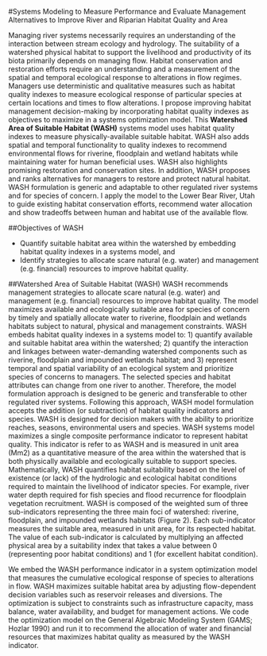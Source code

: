 #Systems Modeling to Measure Performance and Evaluate Management Alternatives to Improve River and Riparian Habitat Quality and Area

Managing river systems necessarily requires an understanding of the interaction between stream ecology and hydrology. The suitability of a watershed physical habitat to support the livelihood and productivity of its biota primarily depends on managing flow. Habitat conservation and restoration efforts require an understanding and a measurement of the spatial and temporal ecological response to alterations in flow regimes. Managers use deterministic and qualitative measures such as habitat quality indexes to measure ecological response of particular species at certain locations and times to flow alterations. I propose improving habitat management decision-making by incorporating habitat quality indexes as objectives to maximize in a systems optimization model. This **Watershed Area of Suitable Habitat (WASH)** systems model uses habitat quality indexes to measure physically-available suitable habitat. WASH also adds spatial and temporal functionality to quality indexes to recommend environmental flows for riverine, floodplain and wetland habitats while maintaining water for human beneficial uses. WASH also highlights promising restoration and conservation sites. In addition, WASH proposes and ranks alternatives for managers to restore and protect natural habitat. WASH formulation is generic and adaptable to other regulated river systems and for species of concern. I apply the model to the Lower Bear River, Utah to guide existing habitat conservation efforts, recommend water allocation and show tradeoffs between human and habitat use of the available flow.

##Objectives of WASH
* Quantify suitable habitat area within the watershed by embedding habitat quality indexes in a systems model, and
* Identify strategies to allocate scare natural (e.g. water) and management (e.g. financial) resources to improve habitat quality.


##Watershed Area of Suitable Habitat (WASH) 
WASH recommends management strategies to allocate scare natural (e.g. water) and management (e.g. financial) resources to improve habitat quality. The model maximizes available and ecologically suitable area for species of concern by timely and spatially allocate water to riverine, floodplain and wetlands habitats subject to natural, physical and management constraints. WASH embeds habitat quality indexes in a systems model to: 1) quantify available and suitable habitat area within the watershed; 2) quantify the interaction and linkages between water-demanding watershed components such as riverine, floodplain and impounded wetlands habitat; and 3) represent temporal and spatial variability of an ecological system and prioritize species of concerns to managers. The selected species and habitat attributes can change from one river to another. Therefore, the model formulation approach is designed to be generic and transferable to other regulated river systems. Following this approach, WASH model formulation accepts the addition (or subtraction) of habitat quality indicators and species. WASH is designed for decision makers with the ability to prioritize reaches, seasons, environmental users and species. 
WASH systems model maximizes a single composite performance indicator to represent habitat quality. This indicator is refer to as WASH and is measured in unit area (Mm2) as a quantitative measure of the area within the watershed that is both physically available and ecologically suitable to support species. Mathematically, WASH quantifies habitat suitability based on the level of existence (or lack) of the hydrologic and ecological habitat conditions required to maintain the livelihood of indicator species. For example, river water depth required for fish species and flood recurrence for floodplain vegetation recruitment. WASH is composed of the weighted sum of three sub-indicators representing the three main foci of watershed: riverine, floodplain, and impounded wetlands habitats (Figure 2). Each sub-indicator measures the suitable area, measured in unit area, for its respected habitat. The value of each sub-indicator is calculated by multiplying an affected physical area by a suitability index that takes a value between 0 (representing poor habitat conditions) and 1 (for excellent habitat condition). 

We embed the WASH performance indicator in a system optimization model that measures the cumulative ecological response of species to alterations in flow. WASH maximizes suitable habitat area by adjusting flow-dependent decision variables such as reservoir releases and diversions. The optimization is subject to constraints such as infrastructure capacity, mass balance, water availability, and budget for management actions.  We code the optimization model on the General Algebraic Modeling System (GAMS; Hozlar 1990) and run it to recommend the allocation of water and financial resources that maximizes habitat quality as measured by the WASH indicator. 


